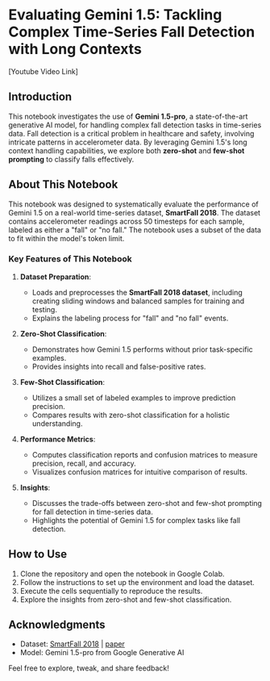 # Evaluating Gemini 1.5: Tackling Complex Time-Series Fall Detection with Long Contexts

[Youtube Video Link]

## Introduction
This notebook investigates the use of **Gemini 1.5-pro**, a state-of-the-art generative AI model, for handling complex fall detection tasks in time-series data. Fall detection is a critical problem in healthcare and safety, involving intricate patterns in accelerometer data. By leveraging Gemini 1.5's long context handling capabilities, we explore both **zero-shot** and **few-shot prompting** to classify falls effectively.

## About This Notebook
This notebook was designed to systematically evaluate the performance of Gemini 1.5 on a real-world time-series dataset, **SmartFall 2018**. The dataset contains accelerometer readings across 50 timesteps for each sample, labeled as either a "fall" or "no fall." The notebook uses a subset of the data to fit within the model's token limit.

### Key Features of This Notebook
1. **Dataset Preparation**: 
   - Loads and preprocesses the **SmartFall 2018 dataset**, including creating sliding windows and balanced samples for training and testing.
   - Explains the labeling process for "fall" and "no fall" events.

2. **Zero-Shot Classification**:
   - Demonstrates how Gemini 1.5 performs without prior task-specific examples.
   - Provides insights into recall and false-positive rates.

3. **Few-Shot Classification**:
   - Utilizes a small set of labeled examples to improve prediction precision.
   - Compares results with zero-shot classification for a holistic understanding.

4. **Performance Metrics**:
   - Computes classification reports and confusion matrices to measure precision, recall, and accuracy.
   - Visualizes confusion matrices for intuitive comparison of results.

5. **Insights**:
   - Discusses the trade-offs between zero-shot and few-shot prompting for fall detection in time-series data.
   - Highlights the potential of Gemini 1.5 for complex tasks like fall detection.


## How to Use
1. Clone the repository and open the notebook in Google Colab.
2. Follow the instructions to set up the environment and load the dataset.
3. Execute the cells sequentially to reproduce the results.
4. Explore the insights from zero-shot and few-shot classification.

## Acknowledgments
- Dataset: [SmartFall 2018](https://userweb.cs.txstate.edu/~hn12/data/SmartFallDataSet/) | [paper](https://pmc.ncbi.nlm.nih.gov/articles/PMC6210545/)
- Model: Gemini 1.5-pro from Google Generative AI  

Feel free to explore, tweak, and share feedback!

